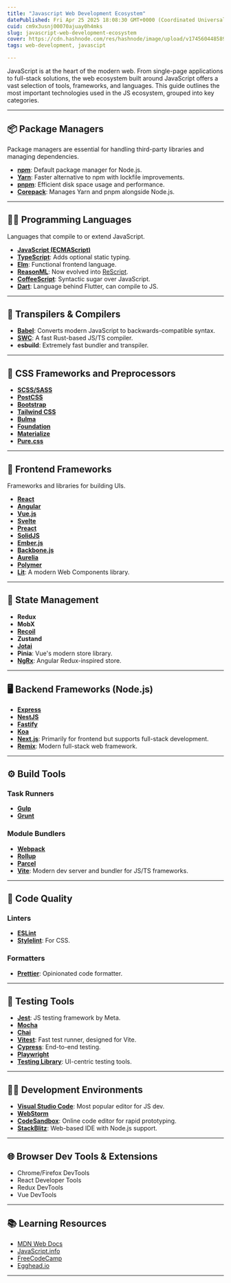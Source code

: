 ```yaml
---
title: "Javascript Web Development Ecosystem"
datePublished: Fri Apr 25 2025 18:08:30 GMT+0000 (Coordinated Universal Time)
cuid: cm9x3usnj00070ajuay0h4mks
slug: javascript-web-development-ecosystem
cover: https://cdn.hashnode.com/res/hashnode/image/upload/v1745604485897/f206cae6-4649-4acc-b7df-9cbe07aa993d.png
tags: web-development, javascipt

---
```


JavaScript is at the heart of the modern web. From single-page applications to full-stack solutions, the web ecosystem built around JavaScript offers a vast selection of tools, frameworks, and languages. This guide outlines the most important technologies used in the JS ecosystem, grouped into key categories.

* * * * *

📦 Package Managers
-------------------

Package managers are essential for handling third-party libraries and managing dependencies.

-   [**npm**](https://www.npmjs.com/): Default package manager for Node.js.
-   [**Yarn**](https://yarnpkg.com/): Faster alternative to npm with lockfile improvements.
-   [**pnpm**](https://pnpm.io/): Efficient disk space usage and performance.
-   [**Corepack**](https://nodejs.org/api/corepack.html): Manages Yarn and pnpm alongside Node.js.

* * * * *

🧑‍💻 Programming Languages
---------------------------

Languages that compile to or extend JavaScript.

-   [**JavaScript (ECMAScript)**](https://ecma-international.org/publications-and-standards/standards/ecma-262/)
-   [**TypeScript**](https://www.typescriptlang.org/): Adds optional static typing.
-   [**Elm**](https://elm-lang.org/): Functional frontend language.
-   [**ReasonML**](https://reasonml.github.io/): Now evolved into [ReScript](https://rescript-lang.org/).
-   [**CoffeeScript**](https://coffeescript.org/): Syntactic sugar over JavaScript.
-   [**Dart**](https://dart.dev/): Language behind Flutter, can compile to JS.

* * * * *

🔁 Transpilers & Compilers
--------------------------

-   [**Babel**](https://babeljs.io/): Converts modern JavaScript to backwards-compatible syntax.
-   [**SWC**](https://swc.rs/): A fast Rust-based JS/TS compiler.
-   **esbuild**: Extremely fast bundler and transpiler.

* * * * *

🎨 CSS Frameworks and Preprocessors
-----------------------------------

-   [**SCSS/SASS**](https://sass-lang.com/)
-   [**PostCSS**](https://postcss.org/)
-   [**Bootstrap**](https://getbootstrap.com/)
-   [**Tailwind CSS**](https://tailwindcss.com/)
-   [**Bulma**](https://bulma.io/)
-   [**Foundation**](https://get.foundation/)
-   [**Materialize**](https://materializecss.com/)
-   [**Pure.css**](https://purecss.io/)

* * * * *

🧰 Frontend Frameworks
----------------------

Frameworks and libraries for building UIs.

-   [**React**](https://react.dev/)
-   [**Angular**](https://angular.dev/)
-   [**Vue.js**](https://vuejs.org/)
-   [**Svelte**](https://svelte.dev/)
-   [**Preact**](https://preactjs.com/)
-   [**SolidJS**](https://www.solidjs.com/)
-   [**Ember.js**](https://emberjs.com/)
-   [**Backbone.js**](https://backbonejs.org/)
-   [**Aurelia**](https://aurelia.io/)
-   [**Polymer**](https://polymer-library.polymer-project.org/)
-   [**Lit**](https://lit.dev/): A modern Web Components library.

* * * * *

🔁 State Management
-------------------

-   **Redux**
-   **MobX**
-   [**Recoil**](https://recoiljs.org/)
-   **Zustand**
-   [**Jotai**](https://jotai.org/)
-   **Pinia**: Vue's modern store library.
-   [**NgRx**](https://ngrx.io/): Angular Redux-inspired store.

* * * * *

🖥️ Backend Frameworks (Node.js)
--------------------------------

-   [**Express**](https://expressjs.com/)
-   [**NestJS**](https://nestjs.com/)
-   [**Fastify**](https://www.fastify.io/)
-   [**Koa**](https://koajs.com/)
-   [**Next.js**](https://nextjs.org/): Primarily for frontend but supports full-stack development.
-   [**Remix**](https://remix.run/): Modern full-stack web framework.

* * * * *

⚙️ Build Tools
--------------

### Task Runners

-   [**Gulp**](https://gulpjs.com/)
-   [**Grunt**](https://gruntjs.com/)

### Module Bundlers

-   [**Webpack**](https://webpack.js.org/)
-   [**Rollup**](https://rollupjs.org/)
-   [**Parcel**](https://parceljs.org/)
-   [**Vite**](https://vitejs.dev/): Modern dev server and bundler for JS/TS frameworks.

* * * * *

🧹 Code Quality
---------------

### Linters

-   [**ESLint**](https://eslint.org/)
-   [**Stylelint**](https://stylelint.io/): For CSS.

### Formatters

-   [**Prettier**](https://prettier.io/): Opinionated code formatter.

* * * * *

🧪 Testing Tools
----------------

-   [**Jest**](https://jestjs.io/): JS testing framework by Meta.
-   [**Mocha**](https://mochajs.org/)
-   [**Chai**](https://www.chaijs.com/)
-   [**Vitest**](https://vitest.dev/): Fast test runner, designed for Vite.
-   [**Cypress**](https://www.cypress.io/): End-to-end testing.
-   [**Playwright**](https://playwright.dev/)
-   [**Testing Library**](https://testing-library.com/): UI-centric testing tools.

* * * * *

🧑‍🔧 Development Environments
------------------------------

-   [**Visual Studio Code**](https://code.visualstudio.com/): Most popular editor for JS dev.
-   [**WebStorm**](https://www.jetbrains.com/webstorm/)
-   [**CodeSandbox**](https://codesandbox.io/): Online code editor for rapid prototyping.
-   [**StackBlitz**](https://stackblitz.com/): Web-based IDE with Node.js support.

* * * * *

🌐 Browser Dev Tools & Extensions
---------------------------------

-   Chrome/Firefox DevTools
-   React Developer Tools
-   Redux DevTools
-   Vue DevTools

* * * * *

📚 Learning Resources
---------------------

-   [MDN Web Docs](https://developer.mozilla.org/)
-   [JavaScript.info](https://javascript.info/)
-   [FreeCodeCamp](https://www.freecodecamp.org/)
-   [Egghead.io](https://egghead.io/)

* * * * *